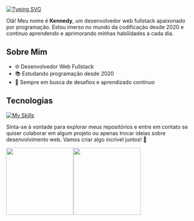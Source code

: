 [![Typing SVG](https://readme-typing-svg.demolab.com?font=Fira+Code&size=26&pause=1000&color=EF626C&random=false&width=600&lines=Bem-vindo+ao+meu+perfil+do+GitHub!+%F0%9F%91%8B)](https://git.io/typing-svg)

Olá! Meu nome é **Kennedy**, um desenvolvedor web fullstack apaixonado por programação. Estou imerso no mundo da codificação desde 2020 e continuo aprendendo e aprimorando minhas habilidades a cada dia.

## Sobre Mim

- 🌐 Desenvolvedor Web Fullstack
- 📚 Estudando programação desde 2020
- 🚀 Sempre em busca de desafios e aprendizado contínuo

## Tecnologias

[![My Skills](https://skillicons.dev/icons?i=neovim,js,ts,nodejs,bun,express,nest,elysia,react,next,astro,vue,nuxt,tailwind,sass,postgres,mysql,mongo&perline=6)](https://skillicons.dev)

Sinta-se à vontade para explorar meus repositórios e entre em contato se quiser colaborar em algum projeto ou apenas trocar ideias sobre desenvolvimento web. Vamos criar algo incrível juntos! 🚀

<div style="display: flex">
<img height="180em" src="https://github-readme-stats.vercel.app/api?username=KennedyReisz&show_icons=true&theme=dark"/>
  <img height="180em" src="https://github-readme-stats.vercel.app/api/top-langs/?username=KennedyReisz&layout=compact&theme=dark"/>
</div>
